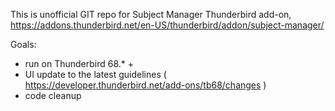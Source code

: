 This is unofficial GIT repo for Subject Manager Thunderbird add-on,  https://addons.thunderbird.net/en-US/thunderbird/addon/subject-manager/

Goals: 
* run on Thunderbird 68.* +
* UI update to the latest guidelines ( https://developer.thunderbird.net/add-ons/tb68/changes )
* code cleanup

